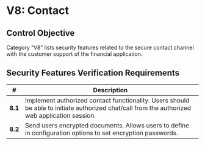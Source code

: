 # V8: Contact

## Control Objective

Category “V8” lists security features related to the secure contact channel with the customer support of the financial application. 

## Security Features Verification Requirements

| # | Description |
| --- | --- |
| **8.1** | Implement authorized contact functionality. Users should be able to initiate authorized chat/call from the authorized web application session.  | 
| **8.2** | Send users encrypted documents. Allows users to define in configuration options to set encryption passwords. | 
